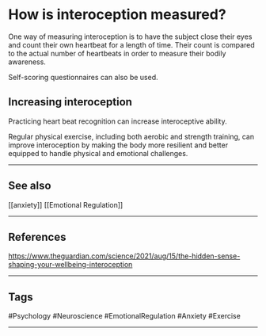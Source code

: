 # How is interoception measured?

One way of measuring interoception is to have the subject close their eyes and count their own heartbeat for a length of time. Their count is compared to the actual number of heartbeats in order to measure their bodily awareness.

Self-scoring questionnaires can also be used.

## Increasing interoception

Practicing heart beat recognition can increase interoceptive ability.

Regular physical exercise, including both aerobic and strength training, can improve interoception by making the body more resilient and better equipped to handle physical and emotional challenges.

---
## See also

[[anxiety]]
[[Emotional Regulation]]

---
## References

https://www.theguardian.com/science/2021/aug/15/the-hidden-sense-shaping-your-wellbeing-interoception

---
## Tags

#Psychology #Neuroscience #EmotionalRegulation #Anxiety #Exercise

---

